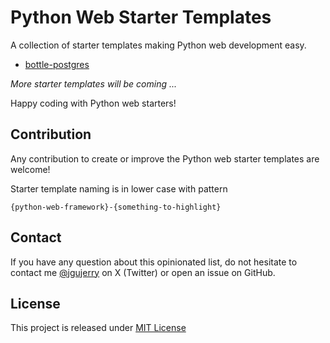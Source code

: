 # Python Web Starter Templates

A collection of starter templates making Python web development easy.

* [bottle-postgres](bottle-postgres/README.md)

*More starter templates will be coming ...*

Happy coding with Python web starters!


## Contribution

Any contribution to create or improve the Python web starter templates are welcome!

Starter template naming is in lower case with pattern
```
{python-web-framework}-{something-to-highlight}
```

## Contact

If you have any question about this opinionated list, do not hesitate to contact me [@jgujerry](https://twitter.com/jgujerry) on X (Twitter) or open an issue on GitHub.


## License

This project is released under [MIT License](LICENSE)
